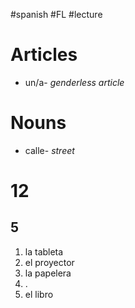 #spanish #FL #lecture 

# Articles
- un/a- *genderless article*

# Nouns
- calle- *street*

# 12
## 5
1. la tableta
2. el proyector
3. la papelera
4. .
5. el libro